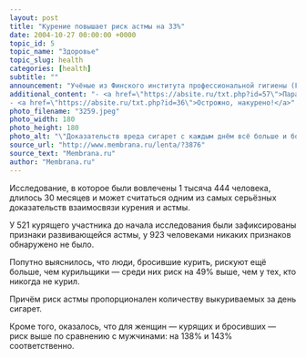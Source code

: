 ```yaml
---
layout: post
title: "Курение повышает риск астмы на 33%"
date: 2004-10-27 00:00:00 +0000
topic_id: 5
topic_name: "Здоровье"
topic_slug: health
categories: [health]
subtitle: ""
announcement: "Учёные из Финского института профессиональной гигиены (Finnish Institute of Occupational Health) обнаружили, что у курильщиков риск развития астмы на 33% выше, чем у некурящих."
additional_content: "- <a href=\"https://absite.ru/txt.php?id=57\">Пара незрелых яблок в день спасет от рака</a>
- <a href=\"https://absite.ru/txt.php?id=36\">Острожно, накурено!</a>"
photo_filename: "3259.jpeg"
photo_width: 180
photo_height: 180
photo_alt: "\"Доказательств вреда сигарет с каждым днём всё больше и больше\", &mdash; заметил британский профессор Эндрю Пикок (Andrew Peacock). С ним трудно не согласиться (иллюстрация с сайта cynical-times.com)"
source_url: "http://www.membrana.ru/lenta/?3876"
source_text: "Membrana.ru"
author: "Membrana.ru"
---
```

Исследование, в которое были вовлечены 1 тысяча 444 человека, длилось 30 месяцев и может считаться одним из самых серьёзных доказательств взаимосвязи курения и астмы.

У 521 курящего участника до начала исследования были зафиксированы признаки развивающейся астмы, у 923 человеками никаких признаков обнаружено не было.

Попутно выяснилось, что люди, бросившие курить, рискуют ещё больше, чем курильщики — среди них риск на 49% выше, чем у тех, кто никогда не курил.

Причём риск астмы пропорционален количеству выкуриваемых за день сигарет.

Кроме того, оказалось, что для женщин — курящих и бросивших — риск выше по сравнению с мужчинами: на 138% и 143% соответственно.
